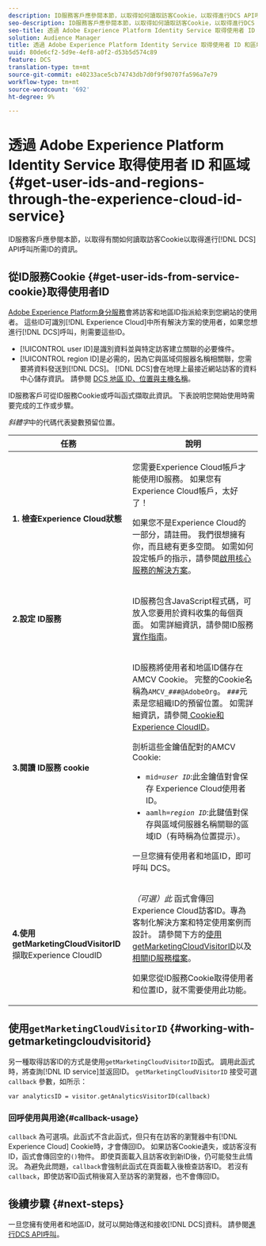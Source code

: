 ```yaml
---
description: ID服務客戶應參閱本節，以取得如何讀取訪客Cookie，以取得進行DCS API呼叫所需ID的資訊。
seo-description: ID服務客戶應參閱本節，以取得如何讀取訪客Cookie，以取得進行DCS API呼叫所需ID的資訊。
seo-title: 透過 Adobe Experience Platform Identity Service 取得使用者 ID 和區域
solution: Audience Manager
title: 透過 Adobe Experience Platform Identity Service 取得使用者 ID 和區域
uuid: 80de6cf2-5d9e-4ef8-a0f2-d53b5d574c89
feature: DCS
translation-type: tm+mt
source-git-commit: e40233ace5cb74743db7d0f9f90707fa596a7e79
workflow-type: tm+mt
source-wordcount: '692'
ht-degree: 9%

---
```



# 透過 Adobe Experience Platform Identity Service 取得使用者 ID 和區域 {#get-user-ids-and-regions-through-the-experience-cloud-id-service}

ID服務客戶應參閱本節，以取得有關如何讀取訪客Cookie以取得進行[!DNL DCS] API呼叫所需ID的資訊。

## 從ID服務Cookie {#get-user-ids-from-service-cookie}取得使用者ID

[Adobe Experience Platform身分服務](https://docs.adobe.com/content/help/zh-Hant/id-service/using/home.translate.html)會將訪客和地區ID指派給來到您網站的使用者。 這些ID可識別[!DNL Experience Cloud]中所有解決方案的使用者，如果您想進行[!DNL DCS]呼叫，則需要這些ID。

* [!UICONTROL user ID]是識別資料並與特定訪客建立關聯的必要條件。
* [!UICONTROL region ID]是必需的，因為它與區域伺服器名稱相關聯，您需要將資料發送到[!DNL DCS]。 [!DNL DCS]會在地理上最接近網站訪客的資料中心儲存資訊。 請參閱 [DCS 地區 ID、位置與主機名稱](../../../api/dcs-intro/dcs-api-reference/dcs-regions.md)。

ID服務客戶可從ID服務Cookie或呼叫函式擷取此資訊。 下表說明您開始使用時需要完成的工作或步驟。

*斜體字*&#x200B;中的代碼代表變數預留位置。

<table id="table_660EBE1C24DD4FBE9DCE5191836C9135"> 
 <thead> 
  <tr> 
   <th colname="col1" class="entry"> 任務 </th> 
   <th colname="col2" class="entry"> 說明 </th> 
  </tr> 
 </thead>
 <tbody> 
  <tr> 
   <td colname="col1"> <p> <b>1. 檢查<span class="keyword">Experience Cloud</span>狀態</b> </p> </td> 
   <td colname="col2"> <p>您需要<span class="keyword">Experience Cloud</span>帳戶才能使用ID服務。 如果您有<span class="keyword">Experience Cloud</span>帳戶，太好了！ </p> <p> 如果您不是<span class="keyword">Experience Cloud</span>的一部分，請註冊。 我們很想擁有你，而且總有更多空間。 如需如何設定帳戶的指示，請參閱<a href="https://docs.adobe.com/content/help/en/core-services/interface/about-core-services/core-services.html" format="https" scope="external">啟用核心服務的解決方案</a>。 </p> </td> 
  </tr> 
  <tr> 
   <td colname="col1"> <p> <b>2.設定<span class="keyword"> ID服務</span></b> </p> </td> 
   <td colname="col2"> <p><span class="keyword"> ID服務</span>包含JavaScript程式碼，可放入您要用於資料收集的每個頁面。 如需詳細資訊，請參閱ID服務<a href="https://docs.adobe.com/content/help/en/id-service/using/implementation/implementation-guides.html" format="https" scope="external">實作指南</a>。 </p> </td> 
  </tr> 
  <tr> 
   <td colname="col1"> <p> <b>3.閱讀<span class="keyword"> ID服務</span> cookie</b> </p> </td> 
   <td colname="col2"> <p><span class="keyword"> ID服務</span>將使用者和地區ID儲存在AMCV Cookie。 完整的Cookie名稱為<code>AMCV_<i>###</i>@AdobeOrg</code>。 <code><i>###</i></code>元素是您組織ID的預留位置。 如需詳細資訊，請參閱<a href="https://docs.adobe.com/content/help/en/id-service/using/intro/cookies.html" format="https" scope="external"> Cookie和Experience CloudID</a>。 </p> <p>剖析這些金鑰值配對的AMCV Cookie: </p> <p> 
     <ul id="ul_502ECFCDDD084D448B5EDC4E5C0909C1"> 
      <li id="li_662FFA36AC854E699D50A183B161D654"> <code>mid=<i>user ID</i></code>:此金鑰值對會保存 <span class="keyword"> Experience </span> Cloud使用者ID。 </li> 
      <li id="li_65422233187B4217B50DC52DBD58F404"> <code>aamlh=<i>region ID</i></code>:此鍵值對保存與區域伺服器名稱關聯的區 <span class="term"> 域ID</span>（有時稱為位置提示）。 </li> 
     </ul> </p> <p>一旦您擁有使用者和地區ID，即可呼叫<span class="wintitle"> DCS</span>。 </p> </td> 
  </tr> 
  <tr> 
   <td colname="col1"> <p> <b>4.使用getMarketingCloudVisitorID</b>擷取<span class="keyword">Experience CloudID</span> </p> </td> 
   <td colname="col2"> <p><i>（可選）此</i> 函式會傳回 <span class="keyword"> Experience </span> Cloud訪客ID。專為客制化解決方案和特定使用案例而設計。 請參閱下方的<a href="../../../api/dcs-intro/dcs-s2s/dcs-mcid-ids.md#working-with-getmarketingcloudvisitorid">使用getMarketingCloudVisitorID</a>以及<a href="https://docs.adobe.com/content/help/en/id-service/using/id-service-api/methods/getmcvid.html" format="https" scope="external">相關ID服務檔案</a>。 </p> <p>如果您從ID服務Cookie取得使用者和位置ID，就不需要使用此功能。 </p> </td> 
  </tr> 
 </tbody> 
</table>

## 使用`getMarketingCloudVisitorID` {#working-with-getmarketingcloudvisitorid}

另一種取得訪客ID的方式是使用`getMarketingCloudVisitorID`函式。 調用此函式時，將查詢[!DNL ID service]並返回ID。 `getMarketingCloudVisitorID` 接受可選 `callback` 參數，如所示：

`var analyticsID = visitor.getAnalyticsVisitorID(callback)`

### 回呼使用與用途{#callback-usage}

`callback` 為可選項。此函式不含此函式，但只有在訪客的瀏覽器中有[!DNL Experience Cloud] Cookie時，才會傳回ID。 如果訪客Cookie遺失，或訪客沒有ID，函式會傳回空的`()`物件。 即使頁面載入且訪客收到新ID後，仍可能發生此情況。 為避免此問題，`callback`會強制此函式在頁面載入後檢查訪客ID。 若沒有`callback`，即使訪客ID函式稍後寫入至訪客的瀏覽器，也不會傳回ID。

## 後續步驟 {#next-steps}

一旦您擁有使用者和地區ID，就可以開始傳送和接收[!DNL DCS]資料。 請參閱[進行DCS API呼叫](../../../api/dcs-intro/dcs-s2s/dcs-s2s-calls.md)。
